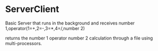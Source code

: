 # ServerClient
Basic Server that runs in the background and receives number 1,operator(1=+,2=-,3=*,4=/,number 2)

returns the number 1 operator number 2 calculation through a file using multi-processors.

